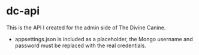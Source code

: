 # dc-api

This is the API I created for the admin side of The Divine Canine. 

- appsettings.json is included as a placeholder, the Mongo username and password must be replaced with the real credentials.
